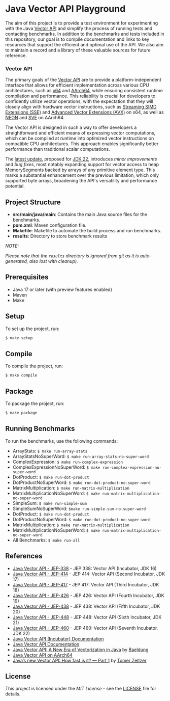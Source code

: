 # Java Vector API Playground

The aim of this project is to provide a test environment for experimenting with the Java [Vector API](https://openjdk.org/jeps/460) and simplify the process of running tests and contacting benchmarks. In addition to the benchmarks and tests included in this repository, our goal is to compile documentation and links to key resources that support the efficient and optimal use of the API. We also aim to maintain a record and a library of these valuable sources for future reference.
### Vector API

The primary goals of the [Vector API](https://openjdk.org/jeps/460) are to provide a platform-independent interface that allows for efficient implementation across various CPU architectures, such as [x64](https://en.wikipedia.org/wiki/X86-64) and [AArch64](https://en.wikipedia.org/wiki/AArch64), while ensuring consistent runtime compilation and performance. This reliability is crucial for developers to confidently utilize vector operations, with the expectation that they will closely align with hardware vector instructions, such as [Streaming SIMD Extensions (SSE)](https://en.wikipedia.org/wiki/Streaming_SIMD_Extensions) and [Advanced Vector Extensions (AVX)](https://en.wikipedia.org/wiki/Advanced_Vector_Extensions) on x64, as well as [NEON](https://en.wikipedia.org/wiki/ARM_architecture#Advanced_SIMD_(NEON)) and [SVE](https://en.wikipedia.org/wiki/Scalable_Vector_Extension) on AArch64.

The Vector API is designed in such a way to offer developers a straightforward and efficient means of expressing vector computations, which can be compiled at runtime into optimized vector instructions on compatible CPU architectures. This approach enables significantly better performance than traditional scalar computations.

The [latest update](https://openjdk.java.net/jeps/460), proposed for [JDK 22](https://openjdk.org/projects/jdk/22/), introduces _minor improvements_ and _bug fixes_, most notably expanding support for vector access to heap MemorySegments backed by arrays of any primitive element type. This marks a substantial enhancement over the previous limitation, which only supported byte arrays, broadening the API's versatility and performance potential.

## Project Structure

- **src/main/java/main**: Contains the main Java source files for the benchmarks.
- **pom.xml**: Maven configuration file.
- **Makefile**: Makefile to automate the build process and run benchmarks.
- **results**: Directory to store benchmark results 


*NOTE:* 

_Please note that the `results` directory is ignored from git as it is auto-generated, also lost with cleanup)._

## Prerequisites

- Java 17 or later (with preview features enabled)
- Maven
- Make

## Setup

To set up the project, run:

```sh
$ make setup
```

## Compile

To compile the project, run:

```sh
$ make compile
```

## Package

To package the project, run:

```sh
$ make package
```

## Running Benchmarks

To run the benchmarks, use the following commands:  
- ArrayStats: ```$ make run-array-stats```
- ArrayStatsNoSuperWord: ```$ make run-array-stats-no-super-word```
- ComplexExpression: ```$ make run-complex-expression```
- ComplexExpressionNoSuperWord: ```$ make run-complex-expression-no-super-word```
- DotProduct: ```$ make run-dot-product```
- DotProductNoSuperWord: ```$ make run-dot-product-no-super-word```
- MatrixMultiplication: ```$ make run-matrix-multiplication```
- MatrixMultiplicationNoSuperWord: ```$ make run-matrix-multiplication-no-super-word```
- SimpleSum: ```$ make run-simple-sum```
- SimpleSumNoSuperWord: ```$make run-simple-sum-no-super-word```
- DotProduct: ```$ make run-dot-product```
- DotProductNoSuperWord: ```$ make run-dot-product-no-super-word```
- MatrixMultiplication: ```$ make run-matrix-multiplication```
- MatrixMultiplicationNoSuperWord: ```$ make run-matrix-multiplication-no-super-word```
- All Benchmarks: ```$ make run-all```

## References

- [Java Vector API - JEP-338](https://openjdk.java.net/jeps/338) - JEP 338: Vector API (Incubator, JDK 16) 
- [Java Vector API - JEP-414](https://openjdk.java.net/jeps/414) - JEP 414: Vector API (Second Incubator, JDK 17)
- [Java Vector API - JEP-417](https://openjdk.java.net/jeps/417) - JEP 417: Vector API (Third Incubator, JDK 18)
- [Java Vector API - JEP-426](https://openjdk.java.net/jeps/426) - JEP 426: Vector API (Fourth Incubator, JDK 19)
- [Java Vector API - JEP-438](https://openjdk.java.net/jeps/438) - JEP 438: Vector API (Fifth Incubator, JDK 20)
- [Java Vector API - JEP-448](https://openjdk.java.net/jeps/448) - JEP 448: Vector API (Sixth Incubator, JDK 21)
- [Java Vector API - JEP-460](https://openjdk.java.net/jeps/460) - JEP 460: Vector API (Seventh Incubator, JDK 22)
- [Java Vector API (Incubator) Documentation](https://download.java.net/java/early_access/jdk17/docs/api/jdk.incubator.vector/module-summary.html)
- [Java Vector API Documentation](https://download.java.net/java/early_access/jdk17/docs/api/java.base/java/util/vector/package-summary.html)
- [Java Vector API: A New Era of Vectorization in Java](https://www.baeldung.com/java-vector-api) by [Baeldung](https://www.baeldung.com/)
- [Java Vector API on AArch64](https://community.arm.com/arm-community-blogs/b/high-performance-computing-blog/posts/java-vector-api-on-aarch64)
- [Java’s new Vector API: How fast is it? — Part 1](https://medium.com/@tomerr90/javas-new-vector-api-how-fast-is-it-part-1-1b4c2b573610) by [Tomer Zeltzer](https://github.com/tomerr90) 

## License

This project is licensed under the _MIT License_ - see the [LICENSE](LICENSE) file for details.